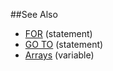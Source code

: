 


##See Also
* [FOR](for.md) (statement)
* [GO TO](goto.md) (statement)
* [Arrays](types.md) (variable)
